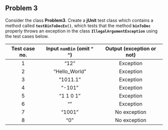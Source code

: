 ## Problem 3

Consider the class **Problem3**. Create a **jUnit** test class which contains a method called **`testBinToDecEx()`**, which tests that the method **`binToDec`** properly throws an exception in the class **`IllegalArgumentException`** using the test cases below.

| Test case no. | Input `numBin` (omit `“ ”`) | Output (exception or not) |
|:-------------:|:-----------------------:|:-------------------------:|
|       1       |           “12”          |         Exception         |
|       2       |      “Hello_World”      |         Exception         |
|       3       |         “1011.1”        |         Exception         |
|       4       |          “-101”         |         Exception         |
|       5       |        “1 1 0 1”        |         Exception         |
|       6       |            “”           |         Exception         |
|       7       |          “1001”         |        No exception       |
|       8       |           “0”           |        No exception       |

